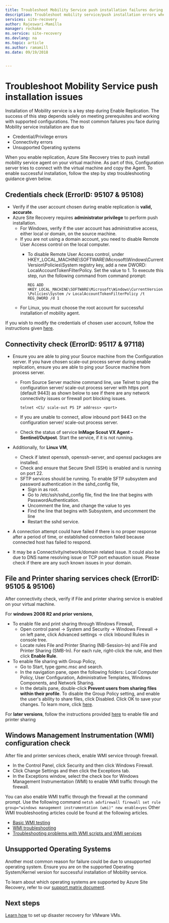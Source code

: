 ```yaml
---
title: Troubleshoot Mobility Service push installation failures during Enable Replication(VMware to Azure) | Microsoft Docs
description: Troubleshoot mobility service/push installation errors when you replicate Azure virtual machines.
services: site-recovery
author: Rajeswari-Mamilla
manager: rochakm
ms.service: site-recovery
ms.devlang: na
ms.topic: article
ms.author: ramamill
ms.date: 09/19/2018


---
```

# Troubleshoot Mobility Service push installation issues

Installation of Mobility service is a key step during Enable Replication. The success of this step depends solely on meeting prerequisites and working with supported configurations. The most common failures you face during Mobility service installation are due to

* Credential/Privilege errors
* Connectivity errors
* Unsupported Operating systems

When you enable replication, Azure Site Recovery tries to push install mobility service agent on your virtual machine. As part of this, Configuration server tries to connect with the virtual machine and copy the Agent. To enable successful installation, follow the step by step troubleshooting guidance given below.

## Credentials check (ErrorID: 95107 & 95108)

* Verify if the user account chosen during enable replication is **valid, accurate**.
* Azure Site Recovery requires **administrator privilege** to perform push installation.
  * For Windows, verify if the user account has administrative access, either local or domain, on the source machine.
  * If you are not using a domain account, you need to disable Remote User Access control on the local computer.
    * To disable Remote User Access control, under HKEY_LOCAL_MACHINE\SOFTWARE\Microsoft\Windows\CurrentVersion\Policies\System registry key, add a new DWORD: LocalAccountTokenFilterPolicy. Set the value to 1. To execute this step, run the following command from command prompt:

         `REG ADD HKEY_LOCAL_MACHINE\SOFTWARE\Microsoft\Windows\CurrentVersion\Policies\System /v LocalAccountTokenFilterPolicy /t REG_DWORD /d 1`
  * For Linux, you must choose the root account for successful installation of mobility agent.

If you wish to modify the credentials of chosen user account, follow the instructions given [here](vmware-azure-manage-configuration-server.md#modify-credentials-for-mobility-service-installation).

## **Connectivity check (ErrorID: 95117 & 97118)**

* Ensure you are able to ping your Source machine from the Configuration server. If you have chosen scale-out process server during enable replication, ensure you are able to ping your Source machine from process server.
  * From Source Server machine command line, use Telnet to ping the configuration server/ scale-out process server with https port (default 9443) as shown below to see if there are any network connectivity issues or firewall port blocking issues.

     `telnet <CS/ scale-out PS IP address> <port>`

  * If you are unable to connect, allow inbound port 9443 on the configuration server/ scale-out process server.
  * Check the status of service **InMage Scout VX Agent – Sentinel/Outpost**. Start the service, if it is not running.

* Additionally, for **Linux VM**,
  * Check if latest openssh, openssh-server, and openssl packages are installed.
  * Check and ensure that Secure Shell (SSH) is enabled and is running on port 22.
  * SFTP services should be running. To enable SFTP subsystem and password authentication in the sshd_config file,
    * Sign in as root.
    * Go to /etc/ssh/sshd_config file, find the line that begins with PasswordAuthentication.
    * Uncomment the line, and change the value to yes
    * Find the line that begins with Subsystem, and uncomment the line
    * Restart the sshd service.
* A connection attempt could have failed if there is no proper response after a period of time, or established connection failed because connected host has failed to respond.
* It may be a Connectivity/network/domain related issue. It could also be due to DNS name resolving issue or TCP port exhaustion issue. Please check if there are any such known issues in your domain.

## File and Printer sharing services check (ErrorID: 95105 & 95106)

After connectivity check, verify if File and printer sharing service is enabled on your virtual machine.

For **windows 2008 R2 and prior versions**,

* To enable file and print sharing through Windows Firewall,
  * Open control panel -> System and Security -> Windows Firewall -> on left pane, click Advanced settings -> click Inbound Rules in console tree.
  * Locate rules File and Printer Sharing (NB-Session-In) and File and Printer Sharing (SMB-In). For each rule, right-click the rule, and then click **Enable Rule**.
* To enable file sharing with Group Policy,
  * Go to Start, type gpmc.msc and search.
  * In the navigation pane, open the following folders: Local Computer Policy, User Configuration, Administrative Templates, Windows Components, and Network Sharing.
  * In the details pane, double-click **Prevent users from sharing files within their profile**. To disable the Group Policy setting, and enable the user's ability to share files, click Disabled. Click OK to save your changes. To learn more, click [here](https://docs.microsoft.com/en-us/previous-versions/windows/it-pro/windows-server-2008-R2-and-2008/cc754359(v=ws.10)).

For **later versions**, follow the instructions provided [here](vmware-azure-install-mobility-service.md#install-mobility-service-by-push-installation-from-azure-site-recovery) to enable file and printer sharing

## Windows Management Instrumentation (WMI) configuration check

After file and printer services check, enable WMI service through firewall.

* In the Control Panel, click Security and then click Windows Firewall.
* Click Change Settings and then click the Exceptions tab.
* In the Exceptions window, select the check box for Windows Management Instrumentation (WMI) to enable WMI traffic through the firewall. 

You can also enable WMI traffic through the firewall at the command prompt. Use the following command
    `netsh advfirewall firewall set rule group="windows management instrumentation (wmi)" new enable=yes`
Other WMI troubleshooting articles could be found at the following articles.

* [Basic WMI testing](https://blogs.technet.microsoft.com/askperf/2007/06/22/basic-wmi-testing/)
* [WMI troubleshooting](https://msdn.microsoft.com/library/aa394603(v=vs.85).aspx)
* [Troubleshooting problems with WMI scripts and WMI services](https://technet.microsoft.com/library/ff406382.aspx#H22)

## Unsupported Operating Systems

Another most common reason for failure could be due to unsupported operating system. Ensure you are on the supported Operating System/Kernel version for successful installation of Mobility service.

To learn about which operating systems are supported by Azure Site Recovery, refer to our [support matrix document](vmware-physical-azure-support-matrix.md#replicated-machines).

## Next steps

[Learn how](vmware-azure-tutorial.md) to set up disaster recovery for VMware VMs.